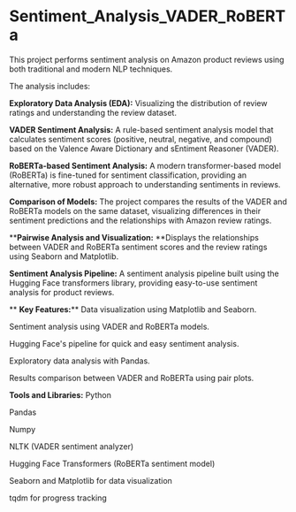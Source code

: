 # Sentiment_Analysis_VADER_RoBERTa
This project performs sentiment analysis on Amazon product reviews using both traditional and modern NLP techniques.


The analysis includes:

**Exploratory Data Analysis (EDA):** Visualizing the distribution of review ratings and understanding the review dataset.

**VADER Sentiment Analysis:** A rule-based sentiment analysis model that calculates sentiment scores (positive, neutral, negative, and compound) based on the Valence Aware Dictionary and sEntiment Reasoner (VADER).

**RoBERTa-based Sentiment Analysis:** A modern transformer-based model (RoBERTa) is fine-tuned for sentiment classification, providing an alternative, more robust approach to understanding sentiments in reviews.

**Comparison of Models:** The project compares the results of the VADER and RoBERTa models on the same dataset, visualizing differences in their sentiment predictions and the relationships with Amazon review ratings.

****Pairwise Analysis and Visualization:** **Displays the relationships between VADER and RoBERTa sentiment scores and the review ratings using Seaborn and Matplotlib.

**Sentiment Analysis Pipeline:** A sentiment analysis pipeline built using the Hugging Face transformers library, providing easy-to-use sentiment analysis for product reviews.

**
**Key Features:****
Data visualization using Matplotlib and Seaborn.

Sentiment analysis using VADER and RoBERTa models. 

Hugging Face's pipeline for quick and easy sentiment analysis.

Exploratory data analysis with Pandas.

Results comparison between VADER and RoBERTa using pair plots.


**Tools and Libraries:**
Python

Pandas

Numpy

NLTK (VADER sentiment analyzer)

Hugging Face Transformers (RoBERTa sentiment model)

Seaborn and Matplotlib for data visualization

tqdm for progress tracking

